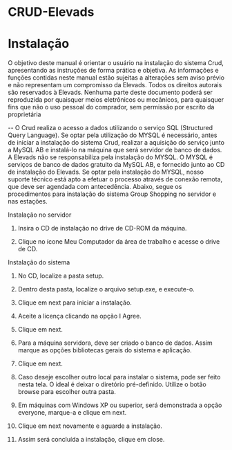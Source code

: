 # CRUD-Elevads


# Instalação

O objetivo deste manual é orientar o usuário na instalação do sistema Crud, apresentando as instruções
de forma prática e objetiva.
As informações e funções contidas neste manual estão sujeitas a alterações sem aviso prévio e não representam um
compromisso da Elevads.
Todos os direitos autorais são reservados à Elevads. Nenhuma parte deste documento poderá ser
reproduzida por quaisquer meios eletrônicos ou mecânicos, para quaisquer fins que não o uso pessoal do
comprador, sem permissão por escrito da proprietária

-- O Crud realiza o acesso a dados utilizando o serviço SQL (Structured Query Language). 
Se optar pela utilização do MYSQL é necessário, antes de iniciar a instalação do sistema Crud,
realizar a aquisição do serviço junto a MySQL AB e instalá-lo na máquina que será servidor de banco de dados. A
Elevads não se responsabiliza pela instalação do MYSQL.
O MYSQL é serviços de banco de dados gratuito da MySQL AB, e fornecido junto ao CD de
instalação do Elevads.
Se optar pela instalação do MYSQL, nosso suporte técnico está apto a efetuar o processo através de
conexão remota, que deve ser agendada com antecedência.
Abaixo, segue os procedimentos para instalação do sistema Group Shopping no servidor e nas estações.

Instalação no servidor

1. Insira o CD de instalação no drive de CD-ROM da máquina.

2. Clique no ícone Meu Computador da área de trabalho e acesse o drive de CD.

Instalação do sistema

1. No CD, localize a pasta setup.

2. Dentro desta pasta, localize o arquivo setup.exe, e execute-o.

3. Clique em next para iniciar a instalação.

4. Aceite a licença clicando na opção I Agree.

5. Clique em next.

6. Para a máquina servidora, deve ser criado o banco de dados. Assim marque as opções bibliotecas
gerais do sistema e aplicação.

7. Clique em next.

8. Caso deseje escolher outro local para instalar o sistema, pode ser feito nesta tela. O ideal é
deixar o diretório pré-definido. Utilize o botão browse para escolher outra pasta.

9. Em máquinas com Windows XP ou superior, será demonstrada a opção everyone, marque-a e clique
em next.

10. Clique em next novamente e aguarde a instalação.

11. Assim será concluída a instalação, clique em close.

